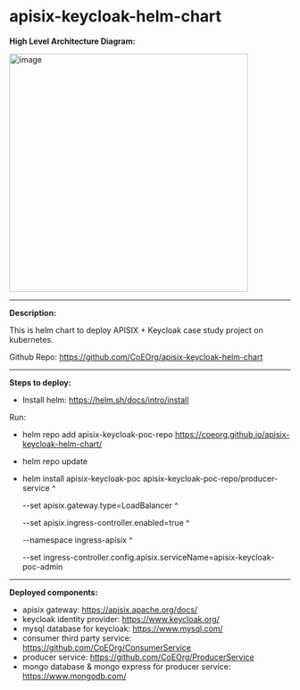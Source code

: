 # apisix-keycloak-helm-chart

<b>High Level Architecture Diagram: </b>

<img width="427" alt="image" src="https://user-images.githubusercontent.com/10356708/157142042-f8cb0d91-7c18-4c60-b39b-4573ccbc861b.png">

---

<b>Description:</b>

This is helm chart to deploy APISIX + Keycloak case study project on kubernetes. 

Github Repo: https://github.com/CoEOrg/apisix-keycloak-helm-chart

---

<b>Steps to deploy:</b>

* Install helm: https://helm.sh/docs/intro/install

Run:
* helm repo add apisix-keycloak-poc-repo https://coeorg.github.io/apisix-keycloak-helm-chart/
* helm repo update
* helm install apisix-keycloak-poc apisix-keycloak-poc-repo/producer-service ^
  
  --set apisix.gateway.type=LoadBalancer ^ 
  
  --set apisix.ingress-controller.enabled=true ^
    
  --namespace ingress-apisix ^
  
  --set ingress-controller.config.apisix.serviceName=apisix-keycloak-poc-admin

---

<b>Deployed components:</b>

* apisix gateway: https://apisix.apache.org/docs/
* keycloak identity provider: https://www.keycloak.org/
* mysql database for keycloak: https://www.mysql.com/
* consumer third party service: https://github.com/CoEOrg/ConsumerService
* producer service: https://github.com/CoEOrg/ProducerService
* mongo database & mongo express for producer service: https://www.mongodb.com/ 
